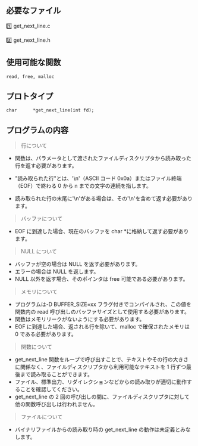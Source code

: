 ## 必要なファイル

:one: get_next_line.c

:two: get_next_line.h

## 使用可能な関数

```
read, free, malloc
```

## プロトタイプ

```
char	  *get_next_line(int fd);
```

## プログラムの内容

> 行について

- 関数は、パラメータとして渡されたファイルディスクリプタから読み取った行を返す必要があります。

- "読み取られた行"とは、'\n'（ASCII コード 0x0a）またはファイル終端（EOF）で終わる 0 から n までの文字の連続を指します。

- 読み取られた行の末尾に'\n'がある場合は、その'\n'を含めて返す必要があります。

> バッファについて

- EOF に到達した場合、現在のバッファを char \*に格納して返す必要があります。

> NULL について

- バッファが空の場合は NULL を返す必要があります。
- エラーの場合は NULL を返します。
- NULL 以外を返す場合、そのポインタは free 可能である必要があります。

> メモリについて

- プログラムは-D BUFFER_SIZE=xx フラグ付きでコンパイルされ、この値を関数内の read 呼び出しのバッファサイズとして使用する必要があります。
- 関数はメモリリークがないようにする必要があります。
- EOF に到達した場合、返される行を除いて、malloc で確保されたメモリは 0 である必要があります。

> 関数について

- get_next_line 関数をループで呼び出すことで、テキストやその行の大きさに関係なく、ファイルディスクリプタから利用可能なテキストを 1 行ずつ最後まで読み取ることができます。
- ファイル、標準出力、リダイレクションなどからの読み取りが適切に動作することを確認してください。
- get_next_line の 2 回の呼び出しの間に、ファイルディスクリプタに対して他の関数呼び出しは行われません。

> ファイルについて

- バイナリファイルからの読み取り時の get_next_line の動作は未定義とみなします。
